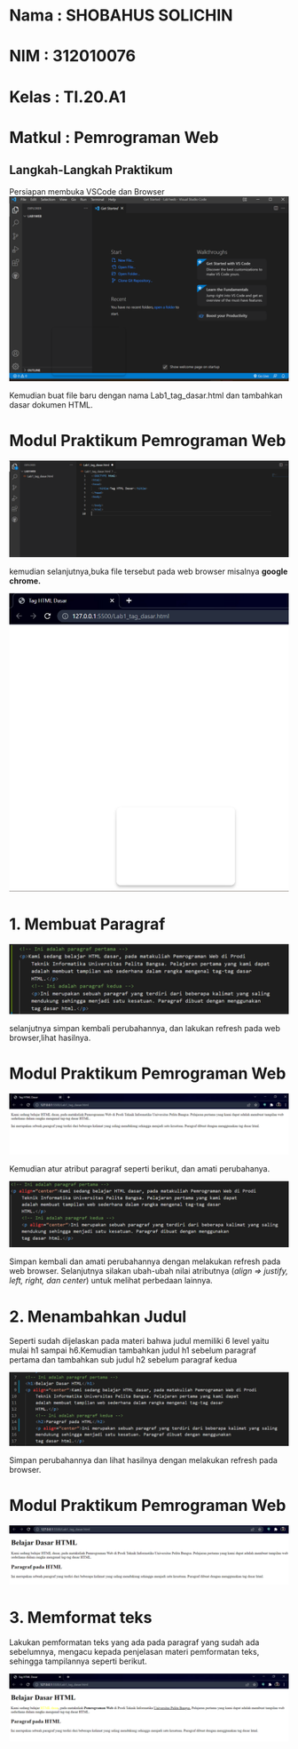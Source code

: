 # Nama : SHOBAHUS SOLICHIN
# NIM : 312010076
# Kelas : TI.20.A1
# Matkul : Pemrograman Web

## **Langkah-Langkah Praktikum**
Persiapan membuka VSCode dan Browser
![foto](foto/foto1.png)

Kemudian buat file baru dengan nama Lab1_tag_dasar.html dan tambahkan dasar dokumen HTML. 

# Modul Praktikum Pemrograman Web

![foto](foto/foto2.png)

kemudian selanjutnya,buka file tersebut pada web browser misalnya **google chrome.** 

![foto](foto/foto3.png)

# **1. Membuat Paragraf**

![foto](foto/foto4.png)

selanjutnya simpan kembali perubahannya, dan lakukan refresh pada web browser,lihat hasilnya.

# Modul Praktikum Pemrograman Web

![foto](foto/foto5.png)

Kemudian atur atribut paragraf seperti berikut, dan amati perubahanya.

![foto](foto/foto6.png)

Simpan kembali dan amati perubahannya dengan melakukan refresh pada web browser. 
Selanjutnya silakan ubah-ubah nilai atributnya (*align => justify, left, right, dan center*) untuk melihat perbedaan lainnya. 

# **2. Menambahkan Judul**
Seperti sudah dijelaskan pada materi bahwa judul memiliki 6 level yaitu mulai h1 sampai h6.Kemudian tambahkan judul h1 sebelum paragraf pertama dan tambahkan sub judul h2 sebelum paragraf kedua

![foto](foto/foto9.png)

Simpan perubahannya dan lihat hasilnya dengan melakukan refresh pada browser.

# **Modul Praktikum Pemrograman Web**

![foto](foto/foto8.png)

# **3. Memformat teks**
Lakukan pemformatan teks yang ada pada paragraf yang sudah ada sebelumnya, mengacu kepada penjelasan materi pemformatan teks, sehingga tampilannya seperti berikut.

![foto](foto/foto10.png)



